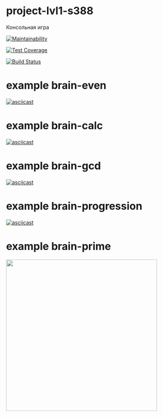 # project-lvl1-s388
Консольная игра 

[![Maintainability](https://api.codeclimate.com/v1/badges/43adca0985520c4ffb3d/maintainability)](https://codeclimate.com/github/mairiv/project-lvl1-s388/maintainability)

[![Test Coverage](https://api.codeclimate.com/v1/badges/43adca0985520c4ffb3d/test_coverage)](https://codeclimate.com/github/mairiv/project-lvl1-s388/test_coverage)

[![Build Status](https://travis-ci.org/mairiv/project-lvl1-s388.svg?branch=master)](https://travis-ci.org/mairiv/project-lvl1-s388)

# example brain-even
[![asciicast](https://asciinema.org/a/BhWFHSrCXG0Q4WIQmOhcU20NA.png)](https://asciinema.org/a/BhWFHSrCXG0Q4WIQmOhcU20NA)


# example brain-calc
[![asciicast](https://asciinema.org/a/HlPMOOtrUdaVZc0PR5sjD4Dzp.png)](https://asciinema.org/a/HlPMOOtrUdaVZc0PR5sjD4Dzp)

# example brain-gcd
[![asciicast](https://asciinema.org/a/hSZ0KKTnBGnHJ6nR7TCJGJsJh.png)](https://asciinema.org/a/hSZ0KKTnBGnHJ6nR7TCJGJsJh)

# example brain-progression
[![asciicast](https://asciinema.org/a/0NXDbKPhKau80cDFKjwuQ3NLk.png)](https://asciinema.org/a/0NXDbKPhKau80cDFKjwuQ3NLk)

# example brain-prime
<a href="https://asciinema.org/a/4Ue8iER7RY5brcrhhUhffZB8I">
  <img src="https://asciinema.org/a/4Ue8iER7RY5brcrhhUhffZB8I.png" width="410">
</a>